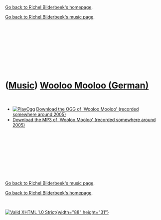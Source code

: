 [Go back to Richel Bilderbeek's homepage](index.htm).

[Go back to Richel Bilderbeek's music page](Music.htm).

 

 

 

 

 

([Music](Music.htm)) [Wooloo Mooloo (German)](SongWoolooMoolooDE.htm)
=====================================================================

 

-   [![PlayOgg](http://static.fsf.org/playogg/Play_ogg_80x15.png "I support PlayOgg!")](http://playogg.org)
    [Download the OGG of 'Wooloo Mooloo' (recorded somewhere
    around 2005)](CD04_11WoolooMoolooDE.ogg)
-   [Download the MP3 of 'Wooloo Mooloo' (recorded somewhere
    around 2005)](CD04_11WoolooMoolooDE.mp3)

 

 

 

 

 

[Go back to Richel Bilderbeek's music page](Music.htm).

[Go back to Richel Bilderbeek's homepage](index.htm).

 

[![Valid XHTML 1.0 Strict](valid-xhtml10.png){width="88"
height="31"}](http://validator.w3.org/check?uri=referer)
